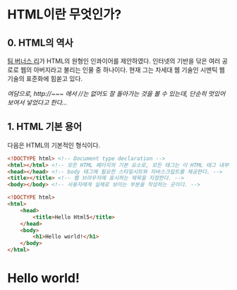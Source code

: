 HTML이란 무엇인가?
==================
## 0. HTML의 역사
[팀 버너스 리](https://ko.wikipedia.org/wiki/팀_버너스리)가 HTML의 원형인 인콰이어를 제안하였다.
인터넷의 기반을 닦은 여러 공로로 웹의 아버지라고 불리는 인물 중 하나이다.
현재 그는 차세대 웹 기술인 시맨틱 웹 기술의 표준화에 힘쏟고 있다.

_여담으로, http://~~~ 에서 //는 없어도 잘 돌아가는 것을 볼 수 있는데, 단순히 멋있어보여서 넣었다고 한다..._

## 1. HTML 기본 용어

다음은 HTML의 기본적인 형식이다.
```html
<!DOCTYPE html> <!-- Document type declaration -->   
<html></html> <!-- 모든 HTML 페이지의 기본 요소로, 모든 태그는 이 HTML 태그 내부에 작성한다. -->   
<head></head> <!-- body 태그에 필요한 스타일시트와 자바스크립트를 제공한다. -->   
<title></title> <!-- 웹 브라우저에 표시하는 제목을 지정한다. -->   
<body></body> <!-- 사용자에게 실제로 보이는 부분을 작성하는 곳이다. -->   

<!DOCTYPE html>
<html>
    <head>
        <title>Hello Html5</title>
    </head>
    <body>
        <h1>Hello world!</h1>
    </body>
</html>
```
<!DOCTYPE html>
<html>
    <head>
        <title>Hello Html5</title>
    </head>
    <body>
        <h1>Hello world!</h1>
    </body>
</html>

